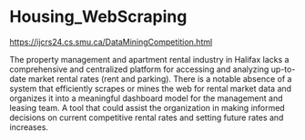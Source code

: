 # Housing_WebScraping

https://ijcrs24.cs.smu.ca/DataMiningCompetition.html

The property management and apartment rental industry in Halifax lacks a comprehensive and centralized platform for accessing and analyzing up-to-date market rental rates (rent and parking). There is a notable absence of a system that efficiently scrapes or mines the web for rental market data and organizes it into a meaningful dashboard model for the management and leasing team. A tool that could assist the organization in making informed decisions on current competitive rental rates and setting future rates and increases. 